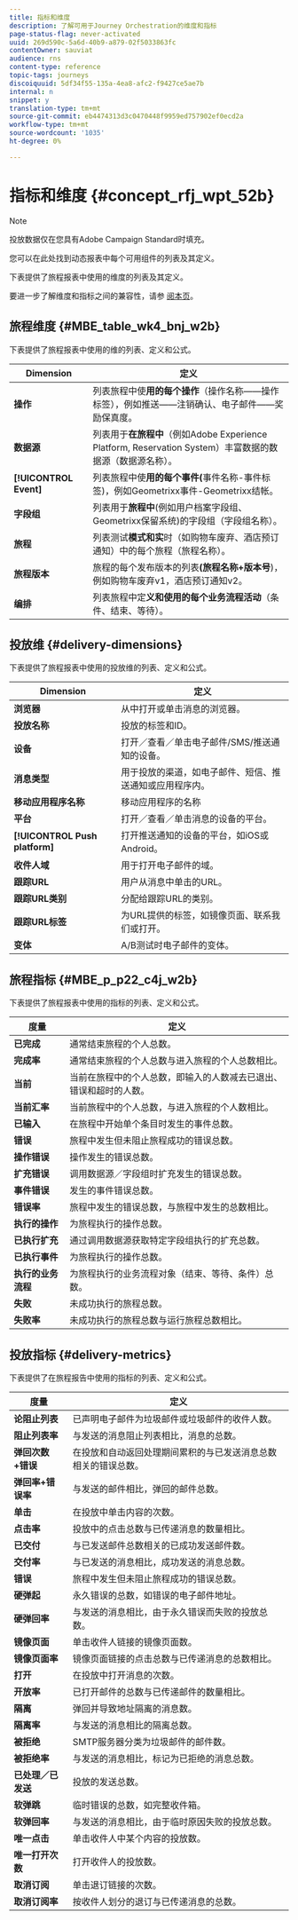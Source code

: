```yaml
---
title: 指标和维度
description: 了解可用于Journey Orchestration的维度和指标
page-status-flag: never-activated
uuid: 269d590c-5a6d-40b9-a879-02f5033863fc
contentOwner: sauviat
audience: rns
content-type: reference
topic-tags: journeys
discoiquuid: 5df34f55-135a-4ea8-afc2-f9427ce5ae7b
internal: n
snippet: y
translation-type: tm+mt
source-git-commit: eb4474313d3c0470448f9959ed757902ef0ecd2a
workflow-type: tm+mt
source-wordcount: '1035'
ht-degree: 0%

---
```



# 指标和维度 {#concept_rfj_wpt_52b}

>[!NOTE]
>
>投放数据仅在您具有Adobe Campaign Standard时填充。

您可以在此处找到动态报表中每个可用组件的列表及其定义。

下表提供了旅程报表中使用的维度的列表及其定义。

要进一步了解维度和指标之间的兼容性，请参 [阅本页](../assets/do-not-localize/dynamic_report_compatibility_journey.pdf)。

## 旅程维度 {#MBE_table_wk4_bnj_w2b}

下表提供了旅程报表中使用的维的列表、定义和公式。

| Dimension | 定义 |
|--- |--- |
| **操作** | 列表旅程中使&#x200B;**用的每个操作**（操作名称——操作标签），例如推送——注销确认、电子邮件——奖励保真度。 |
| **数据源** | 列表用于&#x200B;**在旅程中**（例如Adobe Experience Platform, Reservation System）丰富数据的数据源（数据源名称）。 |
| **[!UICONTROL Event]** | 列表旅程中使&#x200B;**用的每个事件(**&#x200B;事件名称-事件标签)，例如Geometrixx事件-Geometrixx结帐。 |
| **字段组** | 列表用于&#x200B;**旅程中**(例如用户档案字段组、Geometrixx保留系统)的字段组（字段组名称）。 |
| **旅程** | 列表测试&#x200B;**模式和实**&#x200B;时（如购物车废弃、酒店预订通知）中的每个旅程（旅程名称）。 |
| **旅程版本** | 旅程的每个发布版本的列表&#x200B;**(旅程名称+版本号**)，例如购物车废弃v1，酒店预订通知v2。 |
| **编排** | 列表旅程中定&#x200B;**义和使用的每个业务流程活动**（条件、结束、等待）。 |

## 投放维 {#delivery-dimensions}

下表提供了旅程报表中使用的投放维的列表、定义和公式。

| Dimension | 定义 |
|--- |--- |
| **浏览器** | 从中打开或单击消息的浏览器。 |
| **投放名称** | 投放的标签和ID。 |
| **设备** | 打开／查看／单击电子邮件/SMS/推送通知的设备。 |
| **消息类型** | 用于投放的渠道，如电子邮件、短信、推送通知或应用程序内。 |
| **移动应用程序名称** | 移动应用程序的名称 |
| **平台** | 打开／查看／单击消息的设备的平台。 |
| **[!UICONTROL Push platform]** | 打开推送通知的设备的平台，如iOS或Android。 |
| **收件人域** | 用于打开电子邮件的域。 |
| **跟踪URL** | 用户从消息中单击的URL。 |
| **跟踪URL类别** | 分配给跟踪URL的类别。 |
| **跟踪URL标签** | 为URL提供的标签，如镜像页面、联系我们或打开。 |
| **变体** | A/B测试时电子邮件的变体。 |


## 旅程指标 {#MBE_p_p22_c4j_w2b}

下表提供了旅程报表中使用的指标的列表、定义和公式。

| 度量 | 定义 |
|--- |---|
| **已完成** | 通常结束旅程的个人总数。 |
| **完成率** | 通常结束旅程的个人总数与进入旅程的个人总数相比。 |
| **当前** | 当前在旅程中的个人总数，即输入的人数减去已退出、错误和超时的人数。 |
| **当前汇率** | 当前旅程中的个人总数，与进入旅程的个人数相比。 |
| **已输入** | 在旅程中开始单个条目时发生的事件总数。 |
| **错误** | 旅程中发生但未阻止旅程成功的错误总数。 |
| **操作错误** | 操作发生的错误总数。 |
| **扩充错误** | 调用数据源／字段组时扩充发生的错误总数。 |
| **事件错误** | 发生的事件错误总数。 |
| **错误率** | 旅程中发生的错误总数，与旅程中发生的总数相比。 |
| **执行的操作** | 为旅程执行的操作总数。 |
| **已执行扩充** | 通过调用数据源获取特定字段组执行的扩充总数。 |
| **已执行事件** | 为旅程执行的操作总数。 |
| **执行的业务流程** | 为旅程执行的业务流程对象（结束、等待、条件）总数。 |
| **失败** | 未成功执行的旅程总数。 |
| **失败率** | 未成功执行的旅程总数与运行旅程总数相比。 |

## 投放指标 {#delivery-metrics}

下表提供了在旅程报告中使用的指标的列表、定义和公式。

| 度量 | 定义 |
|--- |--- |
| **论阻止列表** | 已声明电子邮件为垃圾邮件或垃圾邮件的收件人数。 |
| **阻止列表率** | 与发送的消息阻止列表相比，消息的总数。 |
| **弹回次数+错误** | 在投放和自动返回处理期间累积的与已发送消息总数相关的错误总数。 |
| **弹回率+错误率** | 与发送的邮件相比，弹回的邮件总数。 |
| **单击** | 在投放中单击内容的次数。 |
| **点击率** | 投放中的点击总数与已传递消息的数量相比。 |
| **已交付** | 与已发送邮件总数相关的已成功发送邮件数。 |
| **交付率** | 与已发送的消息相比，成功发送的消息总数。 |
| **错误** | 旅程中发生但未阻止旅程成功的错误总数。 |
| **硬弹起** | 永久错误的总数，如错误的电子邮件地址。 |
| **硬弹回率** | 与发送的消息相比，由于永久错误而失败的投放总数。 |
| **镜像页面** | 单击收件人链接的镜像页面数。 |
| **镜像页面率** | 镜像页面链接的点击总数与已传递消息的总数相比。 |
| **打开** | 在投放中打开消息的次数。 |
| **开放率** | 已打开邮件的总数与已传递邮件的数量相比。 |
| **隔离** | 弹回并导致地址隔离的消息数。 |
| **隔离率** | 与发送的消息相比的隔离总数。 |
| **被拒绝** | SMTP服务器分类为垃圾邮件的邮件数。 |
| **被拒绝率** | 与发送的消息相比，标记为已拒绝的消息总数。 |
| **已处理／已发送** | 投放的发送总数。 |
| **软弹跳** | 临时错误的总数，如完整收件箱。 |
| **软弹回率** | 与发送的消息相比，由于临时原因失败的投放总数。 |
| **唯一点击** | 单击收件人中某个内容的投放数。 |
| **唯一打开次数** | 打开收件人的投放数。 |
| **取消订阅** | 单击退订链接的次数。 |
| **取消订阅率** | 按收件人划分的退订与已传递消息的总数。 |
